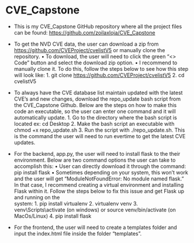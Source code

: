 # CVE_Capstone
- This is my CVE_Capstone GitHub repository where all the project files can be found: https://github.com/zoilaxloja/CVE_Capstone 

- To get the NVD CVE data, the user can download a zip from https://github.com/CVEProject/cvelistV5 or manually clone the repository. 
      •	To download, the user will need to click the green “<> Code” button and select the download zip option.
      •	I recommend to manually clone it. To do this, follow the steps below to see how this step will look like:
            1.	git clone https://github.com/CVEProject/cvelistV5
            2.	cd cvelistV5 

-	To always have the CVE database list maintain updated with the latest CVE’s and new changes, download the repo_update bash script from the CVE_Capstone Github. Below are the steps on how to make this code an executable, so the user can enter one command and it will automatically update. 
        1.	Go to the directory where the bash script is located ex: cd Desktop
        2.	Make the bash script an executable with chmod +x repo_update.sh
        3.	Run the script with ./repo_update.sh. This is the command the user will need to run evertime to get the latest CVE updates.   
 

- For the backend, app.py, the user will need to install flask to the their environment. Below are two command options the user can take to accomplish this:
     •	User can directly download it through the command:
        	 pip install flask 
    •	Sometimes depending on your system, this won’t work and the user will get “ModuleNotFoundError: No module named flask.” In that case, I recommend       creating a virtual environment and installing Flask within it. Follow the steps below to fix this issue and get Flask up and running on the       
       system:
            1.	pip install virtualenv
            2.	virtualenv venv
            3.	venv\Scripts\activate (on windows) or source venv/bin/activate (on MacOs/Linux)
            4.	pip install flask

- For the frontend, the user will need to create a templates folder and input the index.html file inside the folder “templates”. 
